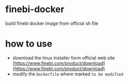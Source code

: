 # finebi-docker
build finebi docker image from official sh file

# how to use
* download the linux installer form official web site [https://www.finebi.com/product/download](https://www.finebi.com/product/download)
* modify the `Dockerfile` where marked `to be modified`
